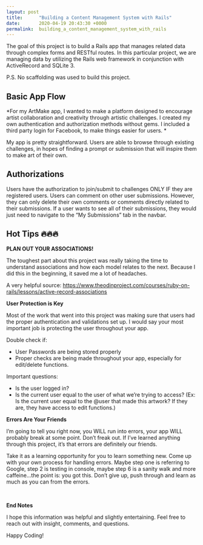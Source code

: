 ```yaml
---
layout: post
title:      "Building a Content Management System with Rails"
date:       2020-04-19 20:43:30 +0000
permalink:  building_a_content_management_system_with_rails
---
```



The goal of this project is to build a Rails app that manages related data through complex forms and RESTful routes. In this particular project, we are managing data by utilizing the Rails web framework in conjunction with ActiveRecord and SQLite 3.

P.S. No scaffolding was used to build this project.


## Basic App Flow
*For my ArtMake app, I wanted to make a platform designed to encourage artist collaboration and creativity through artistic challenges. I created my own authentication and authorization methods without gems. I included a third party login for Facebook, to make things easier for users. 
*

My app is pretty straightforward. Users are able to browse through existing challenges, in hopes of finding a prompt or submission that will inspire them to make art of their own.

## Authorizations
Users have the authorization to join/submit to challenges ONLY IF they are registered users. Users can comment on other user submissions. However, they can only delete their own comments or comments directly related to their submissions. If a user wants to see all of their submissions, they would just need to navigate to the “My Submissions” tab in the navbar.


## Hot Tips 🔥🔥🔥
**PLAN OUT YOUR ASSOCIATIONS!**

The toughest part about this project was really taking the time to understand associations and how each model relates to the next. Because I did this in the beginning, it saved me a lot of headaches.

A very helpful source:
https://www.theodinproject.com/courses/ruby-on-rails/lessons/active-record-associations


**User Protection is Key**

Most of the work that went into this project was making sure that users had the proper authentication and validations set up. I would say your most important job is protecting the user throughout your app.

Double check if:
* User Passwords are being stored properly
* Proper checks are being made throughout your app, especially for edit/delete functions.

Important questions:
* Is the user logged in?
* Is the current user equal to the user of what we’re trying to access? (Ex: Is the current user equal to the @user that made this artwork? If they are, they have access to edit functions.)

**Errors Are Your Friends**

I’m going to tell you right now, you WILL run into errors, your app WILL probably break at some point. Don’t freak out. If I’ve learned anything through this project, it’s that errors are definitely our friends.

Take it as a learning opportunity for you to learn something new. Come up with your own process for handling errors. Maybe step one is referring to Google, step 2 is testing in console, maybe step 6 is a sanity walk and more caffeine...the point is: you got this. Don’t give up, push through and learn as much as you can from the errors.

<br>

**End Notes**

I hope this information was helpful and slightly entertaining. Feel free to reach out with insight, comments, and questions.

Happy Coding!





